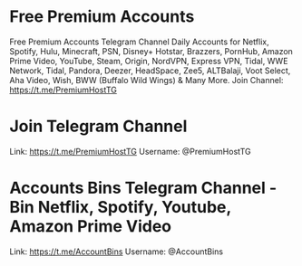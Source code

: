 # Free Premium Accounts
Free Premium Accounts Telegram Channel Daily Accounts for Netflix, Spotify, Hulu, Minecraft, PSN, Disney+ Hotstar, Brazzers, PornHub, Amazon Prime Video, YouTube, Steam, Origin, NordVPN, Express VPN, Tidal, WWE Network, Tidal, Pandora, Deezer, HeadSpace, Zee5, ALTBalaji, Voot Select, Aha Video, Wish, BWW (Buffalo Wild Wings) &amp; Many More. Join Channel: https://t.me/PremiumHostTG

# Join Telegram Channel
Link: https://t.me/PremiumHostTG 
Username: @PremiumHostTG

# Accounts Bins Telegram Channel - Bin Netflix, Spotify, Youtube, Amazon Prime Video
Link: https://t.me/AccountBins
Username: @AccountBins
